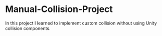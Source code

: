 # Manual-Collision-Project
In this project I learned to implement custom collision without using Unity collision components.
